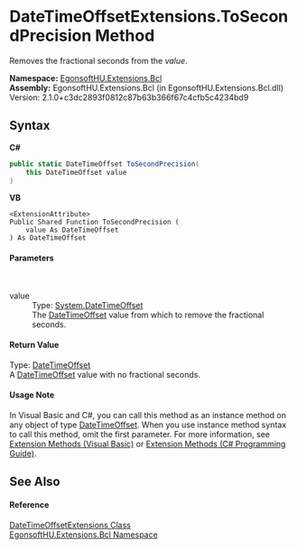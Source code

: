 # DateTimeOffsetExtensions.ToSecondPrecision Method 
 

Removes the fractional seconds from the *value*.

**Namespace:**&nbsp;<a href="N_EgonsoftHU_Extensions_Bcl.md">EgonsoftHU.Extensions.Bcl</a><br />**Assembly:**&nbsp;EgonsoftHU.Extensions.Bcl (in EgonsoftHU.Extensions.Bcl.dll) Version: 2.1.0+c3dc2893f0812c87b63b366f67c4cfb5c4234bd9

## Syntax

**C#**<br />
``` C#
public static DateTimeOffset ToSecondPrecision(
	this DateTimeOffset value
)
```

**VB**<br />
``` VB
<ExtensionAttribute>
Public Shared Function ToSecondPrecision ( 
	value As DateTimeOffset
) As DateTimeOffset
```


#### Parameters
&nbsp;<dl><dt>value</dt><dd>Type: <a href="https://learn.microsoft.com/dotnet/api/system.datetimeoffset" target="_blank" rel="noopener noreferrer">System.DateTimeOffset</a><br />The <a href="https://learn.microsoft.com/dotnet/api/system.datetimeoffset" target="_blank" rel="noopener noreferrer">DateTimeOffset</a> value from which to remove the fractional seconds.</dd></dl>

#### Return Value
Type: <a href="https://learn.microsoft.com/dotnet/api/system.datetimeoffset" target="_blank" rel="noopener noreferrer">DateTimeOffset</a><br />A <a href="https://learn.microsoft.com/dotnet/api/system.datetimeoffset" target="_blank" rel="noopener noreferrer">DateTimeOffset</a> value with no fractional seconds.

#### Usage Note
In Visual Basic and C#, you can call this method as an instance method on any object of type <a href="https://learn.microsoft.com/dotnet/api/system.datetimeoffset" target="_blank" rel="noopener noreferrer">DateTimeOffset</a>. When you use instance method syntax to call this method, omit the first parameter. For more information, see <a href="https://docs.microsoft.com/dotnet/visual-basic/programming-guide/language-features/procedures/extension-methods" target="_blank" rel="noopener noreferrer">Extension Methods (Visual Basic)</a> or <a href="https://docs.microsoft.com/dotnet/csharp/programming-guide/classes-and-structs/extension-methods" target="_blank" rel="noopener noreferrer">Extension Methods (C# Programming Guide)</a>.

## See Also


#### Reference
<a href="T_EgonsoftHU_Extensions_Bcl_DateTimeOffsetExtensions.md">DateTimeOffsetExtensions Class</a><br /><a href="N_EgonsoftHU_Extensions_Bcl.md">EgonsoftHU.Extensions.Bcl Namespace</a><br />